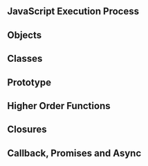 ## JavaScript Execution Process

## Objects

## Classes

## Prototype

## Higher Order Functions

## Closures

## Callback, Promises and Async

